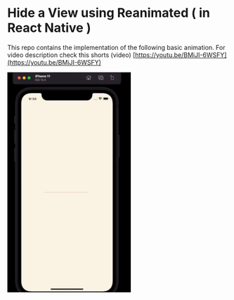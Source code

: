 # Hide a View using Reanimated ( in React Native )

This repo contains the implementation of the following basic animation.
For video description check this shorts (video) [https://youtu.be/BMiJI-6WSFY](https://youtu.be/BMiJI-6WSFY)





<img src="https://github.com/mrpmohiburrahman/hideViewReanimated/blob/main/assets/demo.gif" height="500"/>

